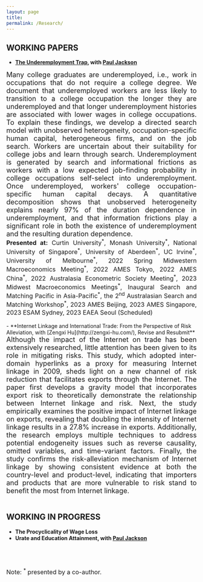 ```yaml
---
layout: page
title: 
permalink: /Research/
---
```


<style>
  .paper {
    text-align: justify;
    font-size: 20px;
  }
  .abstract-text {
    font-size: 18px; 
    text-align: justify;
  }
  .presented-at-list {
    font-size: 16px;
    text-align: justify;
  }
  .note {
    font-size: 16px;
    text-align: left;
    margin-top: 20px;
  }
</style>




  
## WORKING PAPERS


 - **[The Underemployment Trap](https://jie-duan.com/files/DurDep.pdf), with [Paul Jackson](https://www.paulgjackson.com/)**<br>

<div class="abstract-text">
Many college graduates are underemployed, i.e., work in occupations that do not require a college degree. We document that underemployed workers are less likely to transition to a college occupation the longer they are underemployed and that longer underemployment histories are associated with lower wages in college occupations. To explain these findings, we develop a directed search model with unobserved heterogeneity, occupation-specific human capital, heterogeneous firms, and on the job search. Workers are uncertain about their suitability for college jobs and learn through search. Underemployment is generated by search and informational frictions as workers with a low expected job-finding probability in college occupations self-select into underemployment. Once underemployed, workers' college occupation-specific human capital decays. A quantitative decomposition shows that unobserved heterogeneity explains nearly 97% of the duration dependence in underemployment, and that information frictions play a significant role in both the existence of underemployment and the resulting duration dependence. 
</div>  
<!-- Add "Presentation" information -->
<div class="presented-at-list">
  <strong>Presented at:</strong> Curtin University<sup>*</sup>, Monash University<sup>*</sup>, National University of Singapore<sup>*</sup>, University of Aberdeen<sup>*</sup>, UC Irvine<sup>*</sup>, University of Melbourne<sup>*</sup>, 2022 Spring Midwestern Macroeconomics Meeting<sup>*</sup>, 2022 AMES Tokyo, 2022 AMES China<sup>*</sup>, 2022 Australasia Econometric Society Meeting<sup>*</sup>, 2023 Midwest Macroeconomics Meetings<sup>*</sup>, Inaugural Search and Matching Pacific in Asia-Pacific<sup>*</sup>, the 2<sup>nd</sup> Australasian Search and Matching Workshop<sup>*</sup>, 2023 AMES Beijing, 2023 AMES Singapore, 2023 ESAM Sydney, 2023 EAEA Seoul (Scheduled)
</div>

<br>
 - **Internet Linkage and International Trade: From the Perspective of Risk Alleviation, with [Zengxi Hu](http://zengxi-hu.com/), Revise and Resubmit**
<div class="abstract-text">
Although the impact of the Internet on trade has been extensively researched, little attention has been given to its role in mitigating risks. This study, which adopted inter-domain hyperlinks as a proxy for measuring Internet linkage in 2009, sheds light on a new channel of risk reduction that facilitates exports through the Internet. The paper first develops a gravity model that incorporates export risk to theoretically demonstrate the relationship between Internet linkage and risk. Next, the study empirically examines the positive impact of Internet linkage on exports, revealing that doubling the intensity of Internet linkage results in a 27.8% increase in exports. Additionally, the research employs multiple techniques to address potential endogeneity issues such as reverse causality, omitted variables, and time-variant factors. Finally, the study confirms the risk-alleviation mechanism of Internet linkage by showing consistent evidence at both the country-level and product-level, indicating that importers and products that are more vulnerable to risk stand to benefit the most from Internet linkage.  
</div>  
<br>


## WORKING IN PROGRESS

- **The Procyclicality of Wage Loss**
- **Urate and Education Attainment, with [Paul Jackson](https://www.paulgjackson.com/)**
<br>

<br>

<div class="note">
  Note: <sup>*</sup> presented by a co-author.
</div>
  

